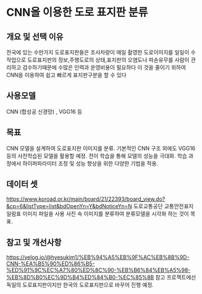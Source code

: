# CNN을 이용한 도로 표지판 분류
## 개요 및 선택 이유
전국에 있는 수만가지 도로표지판들은 조사차량이 매일 촬영한 도로이미지를 일일이 수작업으로 도로표지판의 정보,주행도로의 상태,표지판의 오염도나 파손유무를 사람이 관리하고 검수하기때문에 수많은 인력과 운영비용이 필요하다 이 것을 줄이기 위하여 CNN을 이용하여 쉽고 빠르게 표지판구분을 할 수 있다
## 사용모델
CNN (합성공 신경망) , VGG16 등 
## 목표 
CNN 모델을 설계하여 도로표지판 이미지를 분류. 기본적인 CNN 구조 외에도 VGG16 등의 사전학습된 모델을 활용할 예정. 전이 학습을 통해 모델의 성능을 극대화.
학습 과정에서 하이퍼파라미터 조정 및 성능 향상을 위한 다양한 기법을 적용.
## 데이터 셋
https://www.koroad.or.kr/main/board/21/22393/board_view.do?&cp=6&listType=list&bdOpenYn=Y&bdNoticeYn=N
도로교통공단 교통안전표지 일람표 이미지 파일을 사용
사진 속 이미지를 분류하여 분류모델을 시각화 하는 것이 목표.
## 참고 및 개선사항
https://velog.io/@hyesukim1/%EB%94%A5%EB%9F%AC%EB%8B%9D-CNN-%EA%B5%90%ED%86%B5-%ED%91%9C%EC%A7%80%ED%8C%90-%EB%B6%84%EB%A5%98-%EB%8D%B0%EC%9D%B4%ED%84%B0-%EC%85%8B
참고 프로젝트에선 독일의 도로표지판이지만 한국의 도로표지판으로 바꾸어 진행 예정.

